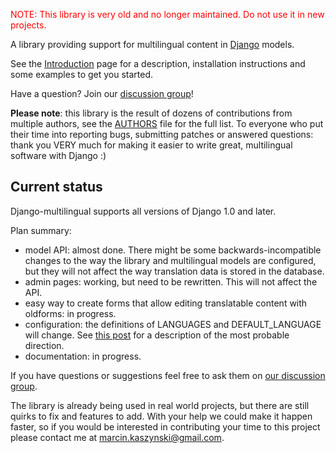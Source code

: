 <font color='red'>NOTE: This library is very old and no longer maintained. Do not use it in new projects.</font>

A library providing support for multilingual content
in [Django](http://www.djangoproject.com/) models.

See the [Introduction](Introduction.md) page for a description, installation instructions and some examples to get you started.

Have a question?  Join our [discussion group](http://groups.google.pl/group/django-multilingual?lnk=)!

**Please note**: this library is the result of dozens of contributions from multiple authors, see the [AUTHORS](http://code.google.com/p/django-multilingual/source/browse/trunk/AUTHORS) file for the full list.  To everyone who put their time into reporting bugs, submitting patches or answered questions: thank you VERY much for making it easier to write great, multilingual software with Django :)

## Current status ##

Django-multilingual supports all versions of Django 1.0 and later.

Plan summary:

  * model API: almost done.  There might be some backwards-incompatible changes to the way the library and multilingual models are configured, but they will not affect the way translation data is stored in the database.
  * admin pages: working, but need to be rewritten.  This will not affect the API.
  * easy way to create forms that allow editing translatable content with oldforms: in progress.
  * configuration: the definitions of LANGUAGES and DEFAULT\_LANGUAGE will change.   See [this post](http://groups.google.com/group/django-users/tree/browse_frm/thread/6a96426735ffd7f1/6018f109f26b735e?rnum=31&_done=%2Fgroup%2Fdjango-users%2Fbrowse_frm%2Fthread%2F6a96426735ffd7f1%2F218eacd2b926ece7%3F#doc_b062f37ebf12ba92) for a description of the most probable direction.
  * documentation: in progress.

If you have questions or suggestions feel free to ask them on [our discussion group](http://groups.google.com/group/django-multilingual).

The library is already being used in real world projects, but there are still quirks to fix and features to add.  With your help we could make it happen faster, so if you would be interested in contributing your time to this project please contact me at [marcin.kaszynski@gmail.com](mailto:marcin.kaszynski@gmail.com).
